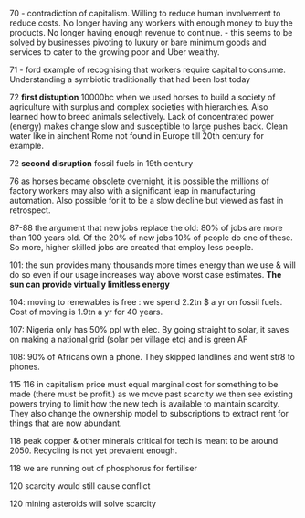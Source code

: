 70 - contradiction of capitalism. Willing to reduce human involvement to reduce costs. No longer having any workers with enough money to buy the products. No longer having enough revenue to continue. - this seems to be solved by businesses pivoting to luxury or bare minimum goods and services to cater to the growing poor and Uber wealthy.

71 - ford example of recognising that workers require capital to consume. Understanding a symbiotic traditionally that had been lost today

72 **first distuption** 10000bc when we used horses to build a society of agriculture with surplus and complex societies with hierarchies. Also learned how to breed animals selectively. Lack of concentrated power (energy) makes change slow and susceptible to large pushes back. Clean water like in ainchent Rome not found in Europe till 20th century for example.

72 **second disruption** fossil fuels in 19th century 

76 as horses became obsolete overnight, it is possible the millions of factory workers may also with a significant leap in manufacturing automation. Also possible for it to be a slow decline but viewed as fast in retrospect.

87-88 the argument that new jobs replace the old: 80% of jobs are more than 100 years old. Of the 20% of new jobs 10% of people do one of these. So more, higher skilled jobs are created that employ less people.

101: the sun provides many thousands more times energy than we use & will do so even if our usage increases way above worst case estimates. **The sun can provide virtually limitless energy**

104: moving to renewables is free  : we spend 2.2tn $ a yr on fossil fuels. Cost of moving is 1.9tn a yr for 40 years.

107: Nigeria only has 50% ppl with elec. By going straight to solar, it saves on making a national grid (solar per village etc) and is green AF

108: 90% of Africans own a phone. They skipped landlines and went str8 to phones.

115 116 in capitalism price must equal marginal cost for something to be made (there must be profit.) as we move past scarcity we then see existing powers trying to limit how the new tech is available to maintain scarcity. They also change the ownership model to subscriptions to extract rent for things that are now abundant.

118 peak copper & other minerals critical for tech is meant to be around 2050. Recycling is not yet prevalent enough.

118 we are running out of phosphorus for fertiliser

120 scarcity would still cause conflict

120 mining asteroids will solve scarcity

